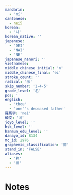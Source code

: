 ```yaml
---
mandarin:
  - 'mí'
cantonese:
  - nei5
korean:
  - '니'
korean_native: ''
japanese:
  - 'DEI'
  - 'NAI'
  - 'NE'
japanese_nanori: ''
vietnamese:
middle_chinese_initial: 'n'
middle_chinese_final: 'ei'
stroke_count: ''
radical: '示'
skip_number: '1-4-5'
grade_level: '名'
pos: ''
english:
  - 'thou'
  - 'one''s deceased father'
羅馬字: 'nei'
韓文: '네'
joyo_level: ''
hsk_level: ''
hanmun_edu_level: ''
danayo_id: 8134
mc_id: 2976
graphemic_classification: '爾'
stand_in: 'FALSE'
aliases:
  - '祢'
  - '禰'
---
```


# Notes
